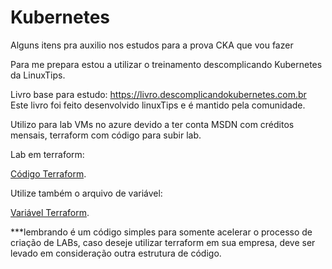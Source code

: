 # Kubernetes
Alguns itens pra auxilio nos estudos para a prova CKA que vou fazer

Para me prepara estou a utilizar o treinamento descomplicando Kubernetes da LinuxTips.

Livro base para estudo: https://livro.descomplicandokubernetes.com.br
  Este livro foi feito desenvolvido linuxTips e é mantido pela comunidade.

Utilizo para lab VMs no azure devido a ter conta MSDN com créditos mensais, terraform com código para subir lab.

Lab em terraform:

 [Código Terraform](https://github.com/Renanmsampaio/Kubernetes/blob/main/main.tf).
 
 Utilize também o arquivo de variável: 
 
 [Variável Terraform](https://github.com/Renanmsampaio/Kubernetes/blob/main/var.tf).
 
***lembrando é um código simples para somente acelerar o processo de criação de LABs, caso deseje utilizar terraform em sua empresa, deve ser levado em consideração outra estrutura de código.


